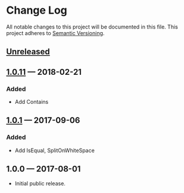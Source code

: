 # Change Log

All notable changes to this project will be documented in this file.
This project adheres to [Semantic Versioning](http://semver.org/).

## [Unreleased][unreleased]

## [1.0.11] — 2018-02-21

### Added

- Add Contains

## [1.0.1] — 2017-09-06

### Added

- Add IsEqual, SplitOnWhiteSpace

## 1.0.0 — 2017-08-01

- Initial public release.

[unreleased]: https://github.com/EnableSoftware/Enable.Extensions.StringExtensions/compare/v1.0.1...HEAD
[1.0.1]: https://github.com/EnableSoftware/Enable.Extensions.StringExtensions/compare/v1.0.0...v1.0.1
[1.0.11]: https://github.com/EnableSoftware/Enable.Extensions.StringExtensions/compare/v1.0.1...v1.0.11